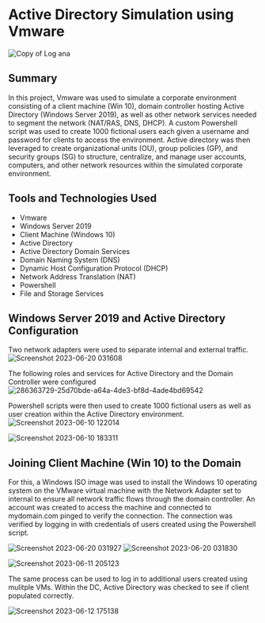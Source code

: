 # Active Directory Simulation using Vmware
![Copy of Log ana](https://github.com/emeka789/ActiveDirectoryHL/assets/99328320/dd1d99dc-b7b0-44c5-88e1-c6b6a661fe03)
## Summary
In this project, Vmware was used to simulate a corporate environment consisting of a client machine (Win 10), domain controller hosting Active Directory (Windows Server 2019), as well as other network services needed to segment the network (NAT/RAS, DNS, DHCP). A custom Powershell script was used to create 1000 fictional users each given a username and password for clients to access the environment. Active directory was then leveraged to create organizational units (OU), group policies (GP), and security groups (SG) to structure, centralize, and manage user accounts, computers, and other network resources within the simulated corporate environment.

## Tools and Technologies Used
- Vmware
- Windows Server 2019
- Client Machine (Windows 10)
- Active Directory
- Active Directory Domain Services
- Domain Naming System (DNS)
- Dynamic Host Configuration Protocol (DHCP)
- Network Address Translation (NAT)
- Powershell
- File and Storage Services

## Windows Server 2019 and Active Directory Configuration
Two network adapters were used to separate internal and external traffic.
![Screenshot 2023-06-20 031608](https://github.com/emeka789/ActiveDirectoryHL/assets/99328320/d56b7c86-48e2-42ec-9d84-7e447dacfb09)

The following roles and services for Active Directory and the Domain Controller were configured
![286363729-25d70bde-a64a-4de3-bf8d-4ade4bd69542](https://github.com/emeka789/ActiveDirectoryHL/assets/99328320/2b2684f2-b08e-4e7b-a9ca-bc6db37f2534)

Powershell scripts were then used to create 1000 fictional users as well as user creation within the Active Directory environment.
![Screenshot 2023-06-10 122014](https://github.com/emeka789/ActiveDirectoryHL/assets/99328320/20edc126-173a-42b0-ac63-6ba445a0f5ec)

![Screenshot 2023-06-10 183311](https://github.com/emeka789/ActiveDirectoryHL/assets/99328320/74b3dcd0-4668-4ba3-80dd-ce7b608f6026)

## Joining Client Machine (Win 10) to the Domain
For this, a Windows ISO image was used to install the Windows 10 operating system on the VMware virtual machine with the Network Adapter set to internal to ensure all network traffic flows through the domain controller. An account was created to access the machine and connected to mydomain.com pinged to verify the connection. The connection was verified by logging in with credentials of users created using the Powershell script.


![Screenshot 2023-06-20 031927](https://github.com/emeka789/images/assets/99328320/f7def568-94e3-4f49-aa13-a88ded8341f4)
![Screenshot 2023-06-20 031830](https://github.com/emeka789/images/assets/99328320/9f5d211d-1aee-4c4d-aba2-d4b78201c956)

![Screenshot 2023-06-11 205123](https://github.com/emeka789/ActiveDirectoryHL/assets/99328320/6d79402f-773a-4146-a3de-81493dfaf4f6)

The same process can be used to log in to additional users created using mulitple VMs. Within the DC, Active Directory was checked to see if client populated correctly.

![Screenshot 2023-06-12 175138](https://github.com/emeka789/ActiveDirectoryHL/assets/99328320/dfa7f250-7995-4220-b33d-0f8432b9922c)

